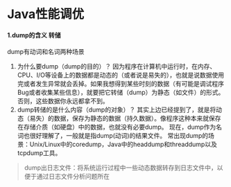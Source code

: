 # Java性能调优

#### 1.dump的含义 转储
dump有动词和名词两种场景
1. 为什么要dump（dump的目的）？
因为程序在计算机中运行时，在内存、CPU、I/O等设备上的数据都是动态的（或者说是易失的），也就是说数据使用完或者发生异常就会丢掉。如果我想得到某些时刻的数据（有可能是调试程序Bug或者收集某些信息），就要把它转储（dump）为静态（如文件）的形式。否则，这些数据你永远都拿不到。
2. dump转储的是什么内容（dump的对象）？
其实上边已经提到了，就是将动态（易失）的数据，保存为静态的数据（持久数据）。像程序这种本来就保存在存储介质（如硬盘）中的数据，也就没有必要dump。
现在，dump作为名词也很好理解了，一般就是指dump(动词)的结果文件。
常出现dump的场景：Unix/Linux中的coredump，Java中的headdump和threaddump以及tcpdump工具。
> dump出日志文件：将系统运行过程中一些动态数据转存到日志文件中，以便于通过日志文件分析问题所在